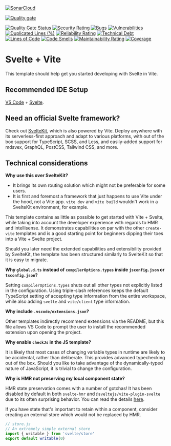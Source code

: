 [![SonarCloud](https://sonarcloud.io/images/project_badges/sonarcloud-black.svg)](https://sonarcloud.io/summary/new_code?id=vishnuratheesh_vite-project)

[![Quality gate](https://sonarcloud.io/api/project_badges/quality_gate?project=vishnuratheesh_vite-project)](https://sonarcloud.io/summary/new_code?id=vishnuratheesh_vite-project)

[![Quality Gate Status](https://sonarcloud.io/api/project_badges/measure?project=vishnuratheesh_vite-project&metric=alert_status)](https://sonarcloud.io/summary/new_code?id=vishnuratheesh_vite-project) [![Security Rating](https://sonarcloud.io/api/project_badges/measure?project=vishnuratheesh_vite-project&metric=security_rating)](https://sonarcloud.io/summary/new_code?id=vishnuratheesh_vite-project) [![Bugs](https://sonarcloud.io/api/project_badges/measure?project=vishnuratheesh_vite-project&metric=bugs)](https://sonarcloud.io/summary/new_code?id=vishnuratheesh_vite-project) [![Vulnerabilities](https://sonarcloud.io/api/project_badges/measure?project=vishnuratheesh_vite-project&metric=vulnerabilities)](https://sonarcloud.io/summary/new_code?id=vishnuratheesh_vite-project) [![Duplicated Lines (%)](https://sonarcloud.io/api/project_badges/measure?project=vishnuratheesh_vite-project&metric=duplicated_lines_density)](https://sonarcloud.io/summary/new_code?id=vishnuratheesh_vite-project) [![Reliability Rating](https://sonarcloud.io/api/project_badges/measure?project=vishnuratheesh_vite-project&metric=reliability_rating)](https://sonarcloud.io/summary/new_code?id=vishnuratheesh_vite-project) [![Technical Debt](https://sonarcloud.io/api/project_badges/measure?project=vishnuratheesh_vite-project&metric=sqale_index)](https://sonarcloud.io/summary/new_code?id=vishnuratheesh_vite-project) [![Lines of Code](https://sonarcloud.io/api/project_badges/measure?project=vishnuratheesh_vite-project&metric=ncloc)](https://sonarcloud.io/summary/new_code?id=vishnuratheesh_vite-project) [![Code Smells](https://sonarcloud.io/api/project_badges/measure?project=vishnuratheesh_vite-project&metric=code_smells)](https://sonarcloud.io/summary/new_code?id=vishnuratheesh_vite-project) [![Maintainability Rating](https://sonarcloud.io/api/project_badges/measure?project=vishnuratheesh_vite-project&metric=sqale_rating)](https://sonarcloud.io/summary/new_code?id=vishnuratheesh_vite-project) [![Coverage](https://sonarcloud.io/api/project_badges/measure?project=vishnuratheesh_vite-project&metric=coverage)](https://sonarcloud.io/summary/new_code?id=vishnuratheesh_vite-project)

# Svelte + Vite

This template should help get you started developing with Svelte in Vite.

## Recommended IDE Setup

[VS Code](https://code.visualstudio.com/) + [Svelte](https://marketplace.visualstudio.com/items?itemName=svelte.svelte-vscode).

## Need an official Svelte framework?

Check out [SvelteKit](https://github.com/sveltejs/kit#readme), which is also powered by Vite. Deploy anywhere with its serverless-first approach and adapt to various platforms, with out of the box support for TypeScript, SCSS, and Less, and easily-added support for mdsvex, GraphQL, PostCSS, Tailwind CSS, and more.

## Technical considerations

**Why use this over SvelteKit?**

- It brings its own routing solution which might not be preferable for some users.
- It is first and foremost a framework that just happens to use Vite under the hood, not a Vite app.
  `vite dev` and `vite build` wouldn't work in a SvelteKit environment, for example.

This template contains as little as possible to get started with Vite + Svelte, while taking into account the developer experience with regards to HMR and intellisense. It demonstrates capabilities on par with the other `create-vite` templates and is a good starting point for beginners dipping their toes into a Vite + Svelte project.

Should you later need the extended capabilities and extensibility provided by SvelteKit, the template has been structured similarly to SvelteKit so that it is easy to migrate.

**Why `global.d.ts` instead of `compilerOptions.types` inside `jsconfig.json` or `tsconfig.json`?**

Setting `compilerOptions.types` shuts out all other types not explicitly listed in the configuration. Using triple-slash references keeps the default TypeScript setting of accepting type information from the entire workspace, while also adding `svelte` and `vite/client` type information.

**Why include `.vscode/extensions.json`?**

Other templates indirectly recommend extensions via the README, but this file allows VS Code to prompt the user to install the recommended extension upon opening the project.

**Why enable `checkJs` in the JS template?**

It is likely that most cases of changing variable types in runtime are likely to be accidental, rather than deliberate. This provides advanced typechecking out of the box. Should you like to take advantage of the dynamically-typed nature of JavaScript, it is trivial to change the configuration.

**Why is HMR not preserving my local component state?**

HMR state preservation comes with a number of gotchas! It has been disabled by default in both `svelte-hmr` and `@sveltejs/vite-plugin-svelte` due to its often surprising behavior. You can read the details [here](https://github.com/rixo/svelte-hmr#svelte-hmr).

If you have state that's important to retain within a component, consider creating an external store which would not be replaced by HMR.

```js
// store.js
// An extremely simple external store
import { writable } from 'svelte/store'
export default writable(0)
```
